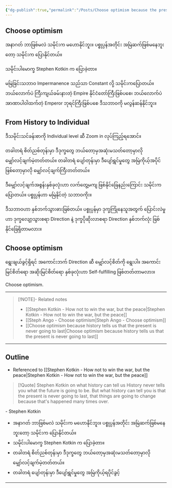 ```yaml
---
{"dg-publish":true,"permalink":"/Posts/Choose optimism because the present is never going to last/","tags":["posts","opinions","growth"],"created":"2024-12-24"}
---
```


## Choose optimism

အနာဂတ် ဘာဖြစ်မလဲ သမိုင်းက မဟောနိုင်ဘူး။ ပစ္စုပ္ပန်အတိုင်း အမြဲဆက်ဖြစ်မနေဘူးတော့ သမိုင်းက ပြောနိုင်တယ်။

သမိုင်းပါမောက္ခ Stephen Kotkin က ပြောခဲ့တာ။

မမြဲခြင်းသဘာဝ Impermanence သည်သာ Constant လို့ သမိုင်းကပြောတယ်။ ဘယ်လောက်ပဲ ကြီးကျယ်ခမ်းနားတဲ့ Empire နိုင်ငံတော်ကြီးဖြစ်ပစေ၊ ဘယ်လောက်ပဲ အာဏာပါဝါထက်တဲ့ Emperor ဘုရင်ကြီးဖြစ်ပစေ ဒီသဘာဝကို မလွန်ဆန်နိုင်ဘူး။

## From History to Individual

ဒီသမိုင်းသင်ခန်းစာကို Individual level ဆီ Zoom in လုပ်ကြည့်ရအောင်။

တခါတရံ စိတ်ညစ်တုန်းမှာ ဒီဒုက္ခတွေ ဘယ်တော့မှအဆုံးမသတ်တော့မှာလို မျှော်လင့်ချက်မဲ့တတ်တယ်။ တခါတရံ ပျော်တုန်းမှာ ဒီပျော်ရွှင်မှုတွေ အမြဲကိုယ့်အပိုင်ဖြစ်တော့မှာလို မျှော်လင့်ချက်ကြီးတတ်တယ်။

ဒီမျှော်လင့်ချက်အစွန်းနှစ်ခုလုံးဟာ လက်တွေ့မကျ ဖြစ်နိုင်ခြေနည်းကြောင်း သမိုင်းက ပြောတယ်။ ပစ္စုပ္ပန်ဟာ မမြဲနိုင်တဲ့ သဘာဝကိုး။

ဒီသဘာဝဟာ နှစ်ဘက်သွားဓားဖြစ်တယ်။ ပစ္စုပ္ပန်မှာ ဒုက္ခကြုံနေသူအတွက် ပြောင်းလဲမှုဟာ ဒုက္ခလျော့သွားစရာ Direction နဲ့ ဒုက္ခပိုဆိုးလာစရာ Direction နှစ်ဘက်လုံး ဖြစ်နိုင်ခြေရှိတာမလား။

## Choose optimism

ရွေးချယ်ခွင့်ရှိရင် အကောင်းဘက် Direction ဆီ မျှော်လင့်စိတ်ကို ရွေးပါ။ အကောင်းမြင်စိတ်ရော အဆိုးမြင်စိတ်ရော နှစ်ခုလုံးဟာ Self-fulfilling ဖြစ်တတ်တာမလား။

Choose optimism. 

---

> [!NOTE]- Related notes
> - [[Stephen Kotkin - How not to win the war, but the peace\|Stephen Kotkin - How not to win the war, but the peace]]
> - [[Steph Ango - Choose optimism\|Steph Ango - Choose optimism]]
> - [[Choose optimism because history tells us that the present is never going to last\|Choose optimism because history tells us that the present is never going to last]]

---
## Outline

- Referenced to [[Stephen Kotkin - How not to win the war, but the peace\|Stephen Kotkin - How not to win the war, but the peace]]


> [!Quote] Stephen Kotkin on what history can tell us
> History never tells you what the future is going to be. But what history can tell you is that the present is never going to last, that things are going to change because that's happened many times over.
>
 \- Stephen Kotkin 


- အနာဂတ် ဘာဖြစ်မလဲ သမိုင်းက မဟောနိုင်ဘူး။ ပစ္စုပ္ပန်အတိုင်း အမြဲဆက်ဖြစ်မနေဘူးတော့ သမိုင်းက ပြောနိုင်တယ်။ 
- သမိုင်းပါမောက္ခ Stephen Kotkin က ပြောခဲ့တာ။
- တခါတရံ စိတ်ညစ်တုန်းမှာ ဒီဒုက္ခတွေ ဘယ်တော့မှအဆုံးမသတ်တော့မှာလို မျှော်လင့်ချက်မဲ့တတ်တယ်။
- တခါတရံ ပျော်တုန်းမှာ ဒီပျော်ရွှင်မှုတွေ အမြဲကိုယ့်ရပိုင်ခွင့်

---
